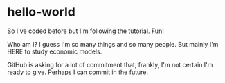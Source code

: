 # hello-world
So I've coded before but I'm following the tutorial. Fun!


Who am I? I guess I'm so many things and so many people. But mainly I'm HERE to study economic models. 

GitHub is asking for a lot of commitment that, frankly, I'm not certain I'm ready to give. Perhaps I can commit in the future.

